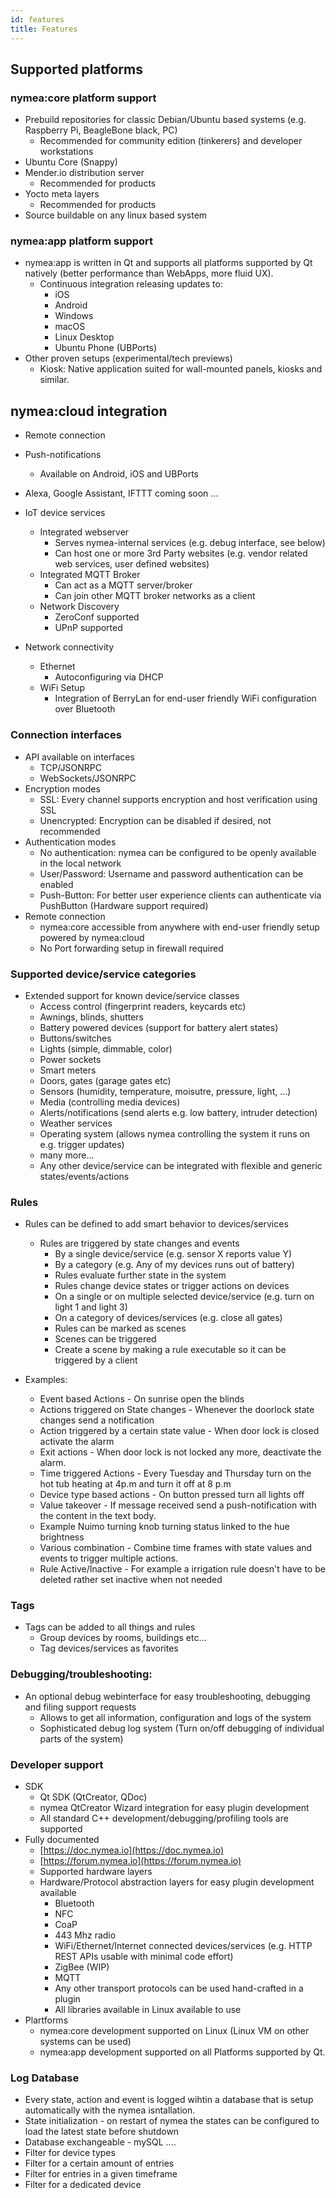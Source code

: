 ```yaml
---
id: features
title: Features
---
```


## Supported platforms

### nymea:core platform support

* Prebuild repositories for classic Debian/Ubuntu based systems (e.g. Raspberry Pi, BeagleBone black, PC)
    * Recommended for community edition (tinkerers) and developer workstations
* Ubuntu Core (Snappy)
* Mender.io distribution server
    * Recommended for products
* Yocto meta layers
    * Recommended for products
* Source buildable on any linux based system
    

### nymea:app platform support

* nymea:app is written in Qt and supports all platforms supported by Qt natively (better performance than WebApps, more fluid UX).
   * Continuous integration releasing updates to:
      *   iOS
      *   Android
      *   Windows
      *   macOS
      *   Linux Desktop
      *   Ubuntu Phone (UBPorts)
*   Other proven setups (experimental/tech previews)
      *   Kiosk: Native application suited for wall-mounted panels, kiosks and similar.

## nymea:cloud integration

* Remote connection
* Push-notifications
    * Available on Android, iOS and UBPorts
* Alexa, Google Assistant, IFTTT coming soon ...
* IoT device services
    * Integrated webserver
        * Serves nymea-internal services (e.g. debug interface, see below)
        * Can host one or more 3rd Party websites (e.g. vendor related web services, user defined websites)
    * Integrated MQTT Broker
        * Can act as a MQTT server/broker
        * Can join other MQTT broker networks as a client
    * Network Discovery 
        * ZeroConf supported
        * UPnP supported

* Network connectivity
    * Ethernet
        * Autoconfiguring via DHCP
    * WiFi Setup
        * Integration of BerryLan for end-user friendly WiFi configuration over Bluetooth

### Connection interfaces

*  API available on interfaces
    * TCP/JSONRPC
    * WebSockets/JSONRPC
* Encryption modes
    * SSL: Every channel supports encryption and host verification using SSL
    * Unencrypted: Encryption can be disabled if desired, not recommended
* Authentication modes
    * No authentication: nymea can be configured to be openly available in the local network
    * User/Password: Username and password authentication can be enabled
    * Push-Button: For better user experience clients can authenticate via PushButton (Hardware support required)
* Remote connection
    * nymea:core accessible from anywhere with end-user friendly setup powered by nymea:cloud
    * No Port forwarding setup in firewall required

### Supported device/service categories

* Extended support for known device/service classes
    * Access control (fingerprint readers, keycards etc)
    * Awnings, blinds, shutters
    * Battery powered devices (support for battery alert states)
    * Buttons/switches
    * Lights (simple, dimmable, color)
    * Power sockets
    * Smart meters
    * Doors, gates (garage gates etc)
    * Sensors (humidity, temperature, moisutre, pressure, light, ...)
    * Media (controlling media devices)
    * Alerts/notifications (send alerts e.g. low battery, intruder detection)
    * Weather services
    * Operating system (allows nymea controlling the system it runs on e.g. trigger updates)
    * many more...
    * Any other device/service can be integrated with flexible and generic states/events/actions

### Rules

* Rules can be defined to add smart behavior to devices/services
    * Rules are triggered by state changes and events
       * By a single device/service (e.g. sensor X reports value Y)
       * By a category (e.g. Any of my devices runs out of battery)
       * Rules evaluate further state in the system
       * Rules change device states or trigger actions on devices
       * On a single or on multiple selected device/service (e.g. turn on light 1 and light 3)
       * On a category of devices/services (e.g. close all gates)
       * Rules can be marked as scenes
       * Scenes can be triggered 
       * Create a scene by making a rule executable so it can be triggered by a client

* Examples:
    * Event based Actions - On sunrise open the blinds
    * Actions triggered on State changes - Whenever the doorlock state changes send a notification
    * Action triggered by a certain state value - When door lock is closed activate the alarm  
    * Exit actions - When door lock is not locked any more, deactivate the alarm.
    * Time triggered Actions - Every Tuesday and Thursday turn on the hot tub heating at 4p.m and turn it off at 8 p.m
    * Device type based actions - On button pressed turn all lights off
    * Value takeover - If message received send a push-notification with the content in the text body.
    * Example Nuimo turning knob turning status linked to the hue brightness
    * Various combination - Combine time frames with state values and events to trigger multiple actions.
    * Rule Active/Inactive - For example a irrigation rule doesn't have to be deleted rather set inactive when not needed

### Tags 

* Tags can be added to all things and rules 
    * Group devices by rooms, buildings etc...
    * Tag devices/services as favorites

### Debugging/troubleshooting:

* An optional debug webinterface for easy troubleshooting, debugging and filing support requests
    * Allows to get all information, configuration and logs of the system
    * Sophisticated debug log system (Turn on/off debugging of individual parts of the system)

### Developer support

* SDK
    * Qt SDK (QtCreator, QDoc)
    * nymea QtCreator Wizard integration for easy plugin development
    * All standard C++ development/debugging/profiling tools are supported
* Fully documented
    * [https://doc.nymea.io](https://doc.nymea.io)
    * [https://forum.nymea.io](https://forum.nymea.io)
    * Supported hardware layers
    * Hardware/Protocol abstraction layers for easy plugin development available
       * Bluetooth
       * NFC 
       * CoaP
       * 443 Mhz radio
       * WiFi/Ethernet/Internet connected devices/services (e.g. HTTP REST APIs usable with minimal code effort)
       * ZigBee (WIP)
       * MQTT
       * Any other transport protocols can be used hand-crafted in a plugin
       * All libraries available in Linux available to use
* Plartforms
    * nymea:core development supported on Linux (Linux VM on other systems can be used)
    * nymea:app development supported on all Platforms supported by Qt.

### Log Database
 
* Every state, action and event is logged wihtin a database that is setup automatically with the nymea isntallation.
* State initialization - on restart of nymea the states can be configured to load the latest state before shutdown
* Database exchangeable - mySQL ....
* Filter for device types
* Filter for a certain amount of entries
* Filter for entries in a given timeframe
* Filter for a dedicated device

